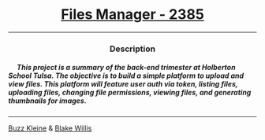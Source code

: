# [<center>Files Manager - 2385</center>](https://intranet.hbtn.io/projects/2385)

---

### <center>Description</center>

##### &emsp; This project is a summary of the back-end trimester at Holberton School Tulsa. The objective is to build a simple platform to upload and view files. This platform will feature user auth via token, listing files, uploading files, changing file permissions, viewing files, and generating thumbnails for images.

---

[Buzz Kleine](https://github.com/conkobar)
&
[Blake Willis](https://github.com/virtualblakewillis)

